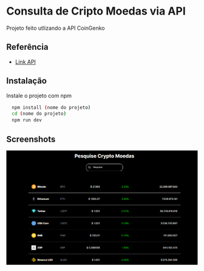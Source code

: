 
# Consulta de Cripto Moedas via API 

Projeto feito utlizando a API CoinGenko 


## Referência

 - [Link API](https://www.coingecko.com/en/api/documentation)
 

## Instalação

Instale o projeto com npm 

```bash
  npm install (nome do projeto)
  cd (nome do projeto)
  npm run dev 
```
    
## Screenshots

![Preview](./public/preview.png)

